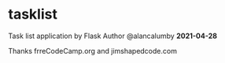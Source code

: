 # tasklist
Task list application by Flask
Author @alancalumby
<b>2021-04-28</b>

Thanks frreCodeCamp.org and jimshapedcode.com

